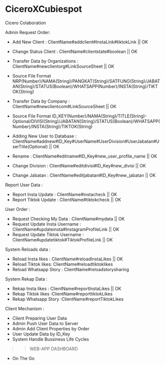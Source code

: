 # CiceroXCubiespot
Cicero Colaboration

Admin Request Order:

- Add New Client : ClientName#addclient#InstaLink#tiktokLink || OK
- Change Status Client : ClientName#clientstate#boolean || OK
- Transfer Data by Organizations : ClientName#newclientorg#LinkSourceSheet || OK 
- Source File Format NRP(Number)/NAMA(String)/PANGKAT(String)/SATFUNG(String)/JABATAN(String)/STATUS(Boolean)/WHATSAPP(Number)/INSTA(String)/TIKTOK(String)

- Transfer Data by Company : ClientName#newclientcom#LinkSourceSheet || OK
- Source File Format ID_KEY(Number)/NAMA(String)/TITLE(String)- Optional/DIVISI(String)/JABATAN(String)/STATUS(Boolean)/WHATSAPP(Number)/INSTA(String)/TIKTOK(String)

- Adding New User to Database : ClientName#addnew#ID_Key#UserName#UserDivision#UserJabatan#UserTitle(Optional) || OK
- Rename : ClientName#editname#ID_Key#new_user_profile_name || OK
- Change Division : ClientName#editdivisi#ID_Key#new_divisi || OK
- Change Jabatan : ClientName#editjabatan#ID_Key#new_jabatan || OK

Report User Data :

- Report Insta Update : ClientName#instacheck || OK
- Report Tiktok Update : ClientName#tiktokcheck || OK

User Order :

- Request Checking My Data : ClientName#mydata || OK
- Request Update Insta Username : ClientName#updateinsta#InstagramProfileLink || OK
- Request Update Tiktok Username : ClientName#updatetiktok#TiktokProfileLink || OK

System Reloads data :

- Reload Insta likes : ClientName#reloadInstaLikes || OK
- Reload Tiktok likes: ClientName#reloadtiktoklikes
- Reload Whatsapp Story : ClientName#reloadstorysharing
  
System Rekap Data :

- Rekap Insta likes : ClientName#reportInstaLikes || OK
- Rekap Tiktok likes :ClientName#reporttiktokLikes
- Rekap Whatsapp Story :ClientName#reportTiktokLikes

Client Mechanism :
- Client Preparing User Data
- Admin Push User Data to Server
- Admin Add Client Properties by Order
- User Update Data by ID_Key
- System Handle Bussiness Life Cycles

  
>> WEB-APP DASHBOARD

- On The Go
